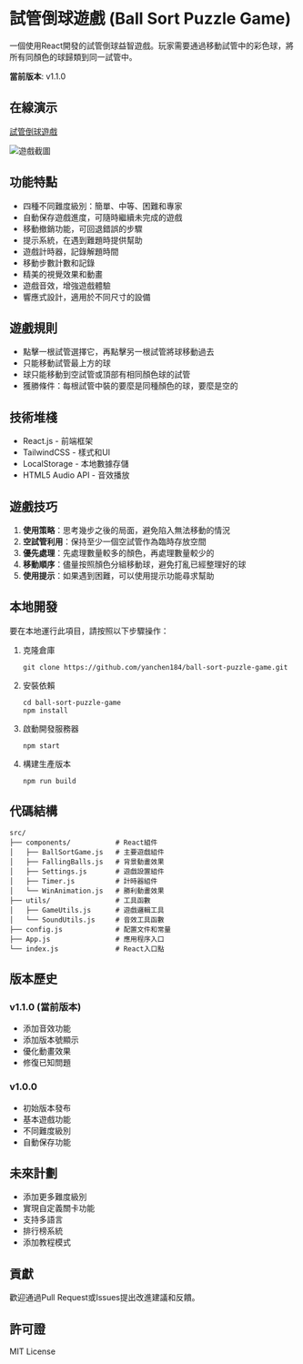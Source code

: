 # 試管倒球遊戲 (Ball Sort Puzzle Game)

一個使用React開發的試管倒球益智遊戲。玩家需要通過移動試管中的彩色球，將所有同顏色的球歸類到同一試管中。

**當前版本**: v1.1.0

## 在線演示

[試管倒球遊戲](https://yanchen184.github.io/ball-sort-puzzle-game/)

![遊戲截圖](https://i.ibb.co/QDFjhwW/ballsort-screenshot.jpg)

## 功能特點

- 四種不同難度級別：簡單、中等、困難和專家
- 自動保存遊戲進度，可隨時繼續未完成的遊戲
- 移動撤銷功能，可回退錯誤的步驟
- 提示系統，在遇到難題時提供幫助
- 遊戲計時器，記錄解題時間
- 移動步數計數和記錄
- 精美的視覺效果和動畫
- 遊戲音效，增強遊戲體驗
- 響應式設計，適用於不同尺寸的設備

## 遊戲規則

- 點擊一根試管選擇它，再點擊另一根試管將球移動過去
- 只能移動試管最上方的球
- 球只能移動到空試管或頂部有相同顏色球的試管
- 獲勝條件：每根試管中裝的要麼是同種顏色的球，要麼是空的

## 技術堆棧

- React.js - 前端框架
- TailwindCSS - 樣式和UI
- LocalStorage - 本地數據存儲
- HTML5 Audio API - 音效播放

## 遊戲技巧

1. **使用策略**：思考幾步之後的局面，避免陷入無法移動的情況
2. **空試管利用**：保持至少一個空試管作為臨時存放空間
3. **優先處理**：先處理數量較多的顏色，再處理數量較少的
4. **移動順序**：儘量按照顏色分組移動球，避免打亂已經整理好的球
5. **使用提示**：如果遇到困難，可以使用提示功能尋求幫助

## 本地開發

要在本地運行此項目，請按照以下步驟操作：

1. 克隆倉庫
   ```
   git clone https://github.com/yanchen184/ball-sort-puzzle-game.git
   ```

2. 安裝依賴
   ```
   cd ball-sort-puzzle-game
   npm install
   ```

3. 啟動開發服務器
   ```
   npm start
   ```

4. 構建生產版本
   ```
   npm run build
   ```

## 代碼結構

```
src/
├── components/           # React組件
│   ├── BallSortGame.js   # 主要遊戲組件
│   ├── FallingBalls.js   # 背景動畫效果
│   ├── Settings.js       # 遊戲設置組件
│   ├── Timer.js          # 計時器組件
│   └── WinAnimation.js   # 勝利動畫效果
├── utils/                # 工具函數
│   ├── GameUtils.js      # 遊戲邏輯工具
│   └── SoundUtils.js     # 音效工具函數
├── config.js             # 配置文件和常量
├── App.js                # 應用程序入口
└── index.js              # React入口點
```

## 版本歷史

### v1.1.0 (當前版本)
- 添加音效功能
- 添加版本號顯示
- 優化動畫效果
- 修復已知問題

### v1.0.0
- 初始版本發布
- 基本遊戲功能
- 不同難度級別
- 自動保存功能

## 未來計劃

- 添加更多難度級別
- 實現自定義關卡功能
- 支持多語言
- 排行榜系統
- 添加教程模式

## 貢獻

歡迎通過Pull Request或Issues提出改進建議和反饋。

## 許可證

MIT License
